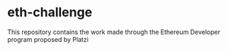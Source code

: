 # eth-challenge
This repository contains the work made through the Ethereum Developer program proposed by Platzi
